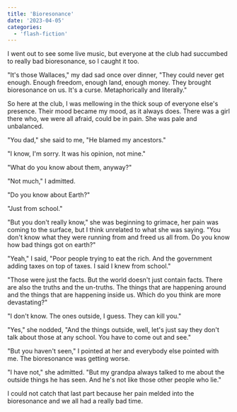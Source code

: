 ```yaml
---
title: 'Bioresonance'
date: '2023-04-05'
categories:
  - 'flash-fiction'
---
```


I went out to see some live music, but everyone at the club had succumbed to
really bad bioresonance, so I caught it too.

<!-- truncate -->

"It's those Wallaces," my dad sad once over dinner, "They could never get
enough. Enough freedom, enough land, enough money. They brought bioresonance on
us. It's a curse. Metaphorically and literally."

So here at the club, I was mellowing in the thick soup of everyone else's
presence. Their mood became my mood, as it always does. There was a girl there
who, we were all afraid, could be in pain. She was pale and unbalanced.

"You dad," she said to me, "He blamed my ancestors."

"I know, I'm sorry. It was his opinion, not mine."

"What do you know about them, anyway?"

"Not much," I admitted.

"Do you know about Earth?"

"Just from school."

"But you don't really know," she was beginning to grimace, her pain was coming
to the surface, but I think unrelated to what she was saying. "You don't know
what they were running from and freed us all from. Do you know how bad things
got on earth?"

"Yeah," I said, "Poor people trying to eat the rich. And the government adding
taxes on top of taxes. I said I knew from school."

"Those were just the facts. But the world doesn't just contain facts. There are
also the truths and the un-truths. The things that are happening around and the
things that are happening inside us. Which do you think are more devastating?"

"I don't know. The ones outside, I guess. They can kill you."

"Yes," she nodded, "And the things outside, well, let's just say they don't talk
about those at any school. You have to come out and see."

"But you haven't seen," I pointed at her and everybody else pointed with me. The
bioresonance was getting worse.

"I have not," she admitted. "But my grandpa always talked to me about the
outside things he has seen. And he's not like those other people who lie."

I could not catch that last part because her pain melded into the bioresonance
and we all had a really bad time.
